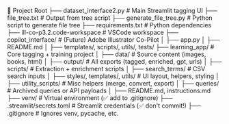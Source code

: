 📁 Project Root
├── dataset_interface2.py              # Main Streamlit tagging UI
├── file_tree.txt                      # Output from tree script
├── generate_file_tree.py              # Python script to generate file tree
├── requirements.txt                   # Python dependencies
├── ill-co-p3.2.code-workspace         # VSCode workspace
├── copilot_interface/                 # (Future) Adobe Illustrator Co-Pilot
│   ├── app.py
│   ├── README.md
│   ├── templates/, scripts/, utils/, tests/
├── learning_app/                      # Core tagging + training project
│   ├── data/                          # Source content (images, books, html)
│   ├── output/                        # All exports (tagged, enriched, gpt, urls)
│   ├── scripts/                       # Extraction + enrichment scripts
│   ├── search_terms/                 # CSV search inputs
│   ├── styles/, templates/, utils/   # UI layout, helpers, styling
│   ├── utility_scripts/              # Misc helpers (merge, convert, export)
│   ├── queries/                      # Archived queries or API payloads
│   ├── README.md, instructions.md
├── venv/                              # Virtual environment (✅ add to .gitignore)
├── .streamlit/secrets.toml            # Streamlit credentials (✅ don't commit!)
├── .gitignore                         # Ignores venv, pycache, etc.
